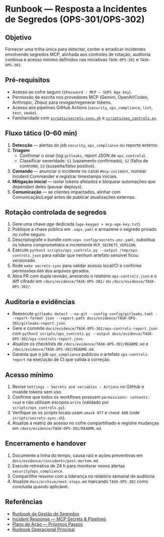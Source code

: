 # Runbook — Resposta a Incidentes de Segredos (OPS-301/OPS-302)

## Objetivo

Fornecer uma trilha única para detectar, conter e erradicar incidentes envolvendo segredos MCP, alinhada aos controles de rotação, auditoria contínua e acesso mínimo definidos nas iniciativas `TASK-OPS-301` e `TASK-OPS-302`.

## Pré-requisitos

- Acesso ao cofre seguro (`1Password › MCP – SOPS Age key`).
- Permissão de escrita nos provedores MCP (Gemini, OpenAI/Codex, Anthropic, Zhipu) para revogar/regenerar tokens.
- Acesso aos pipelines GitHub Actions (`security`, `ops_compliance`, `lint`, `test`, `smoke`).
- Familiaridade com [`scripts/secrets-sync.sh`](../../../scripts/secrets-sync.sh) e [`scripts/ops_controls.py`](../../../scripts/ops_controls.py).

## Fluxo tático (0–60 min)

1. **Detecção** — alertas do job `security`, `ops_compliance` ou reporte externo.
2. **Triagem**
   - Confirmar o sinal (log `gitleaks`, report JSON de `ops_controls`).
   - Classificar severidade: `S1` (vazamento confirmado), `S2` (falha de controle), `S3` (suspeita/falso positivo).
3. **Comando** — anunciar o incidente no canal `#mcp-incident`, nomear Incident Commander e registrar timestamps iniciais.
4. **Mitigação inicial** — isolar tokens afetados e bloquear automações que dependam deles (pausar deploys).
5. **Comunicação** — se clientes impactados, alinhar com Comunicação/Legal antes de publicar atualizações externas.

## Rotação controlada de segredos

1. Gere uma chave *age* dedicada (`age-keygen > mcp-age-key.txt`).
2. Publique a chave pública em `.sops.yaml` e armazene o segredo privado no cofre seguro.
3. Descriptografe o bundle com `sops config/secrets.enc.yaml`, substitua os tokens comprometidos e incremente `MCP_SECRETS_VERSION`.
4. Execute `python3 scripts/ops_controls.py --output /tmp/ops-controls.json` para validar que nenhum artefato sensível ficou versionado.
5. Rode `make secrets-sync` para validar acesso local/CI e confirme permissões `600` dos arquivos gerados.
6. Abra PR com dupla revisão, anexando o relatório `ops-controls.json` e o diff cifrado em `/docs/evidence/TASK-OPS-301/` ou `/docs/evidence/TASK-OPS-302/`.

## Auditoria e evidências

- Reexecute `gitleaks detect --no-git --config config/gitleaks.toml --report-format json --report-path docs/evidence/TASK-OPS-301/gitleaks-report.json`.
- Gere e commite `docs/evidence/TASK-OPS-302/ops-controls-report.json` com `python3 scripts/ops_controls.py --output docs/evidence/TASK-OPS-302/ops-controls-report.json`.
- Atualize os checklists de `/docs/evidence/TASK-OPS-301/README.md` e `/docs/evidence/TASK-OPS-302/README.md`.
- Garanta que o job `ops_compliance` publicou o artefato `ops-controls-report` na execução de CI que valida a correção.

## Acesso mínimo

1. Revise `Settings › Secrets and variables › Actions` no GitHub e invalide tokens sem uso.
2. Confirme que todos os workflows possuem `permissions: contents: read` e não utilizam escopos `write` (validado por `scripts/ops_controls.py`).
3. Verifique se os scripts locais usam `umask 077` e `chmod 600` (vide `scripts/secrets-sync.sh`).
4. Atualize a matriz de acesso no cofre compartilhado e registre mudanças em `/docs/evidence/TASK-OPS-302/README.md`.

## Encerramento e handover

1. Documente a linha do tempo, causa raiz e ações preventivas em `docs/evidence/<incident>/post-mortem.md`.
2. Execute retroativa de 24 h para monitorar novos alertas `security`/`ops_compliance`.
3. Compartilhe resumo com a liderança no relatório semanal de auditoria.
4. Atualize `docs/archive/next-steps.md` marcando `TASK-OPS-302` como concluída quando aplicável.

## Referências

- [Runbook de Gestão de Segredos](secret-management.md)
- [Incident Response — MCP Secrets & Pipelines](../incident-response.md)
- [Plano de Ação — Próximos Passos](../../next-steps-activation.md)
- [Runbook Operacional Principal](../../runbook.md)
